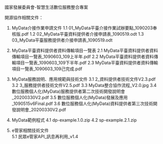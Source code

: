 國家發展委員會-智慧生活數位服務整合專案

開源協作相關文件：
1. MyData介接作業申請文件
  1.1 01_MyData平臺介接作業試辦要點_1090203奉核版.pdf
  1.2 02_MyData平臺資料提供者介接申請表_1090519.odt
  1.3 03_MyData平臺服務提供者介接申請表_1090519.odt

2. MyData平臺資料提供者資料傳輸項目一覽表
  2.1 MyData平臺資料提供者資料傳輸項目一覽表_1090603_109上半年.pdf
  2.2 MyData平臺資料提供者資料傳輸項目一覽表_1090603_109下半年.pdf
  2.3 MyData平臺資料提供者資料傳輸項目一覽表_1090603_109己完成.pdf

3. MyData服務說明、應用規範與技術文件
  3.1 2_資料提供者技術文件V2.3.pdf
  3.2 3_服務提供者技術文件V2.5.pdf
  3.3 MyData整合協作流程_V2.0.jpg
  3.4 數位服務個人化(MyData)服務提供者第二次技術開發說明會_20200330V2.pdf
  3.5 數位服務個人化(MyData)發展及應用_1090515v6Final.pdf
  3.6 數位服務個人化(MyData)資料提供者第三次技術開發說明會_20200330V2.pdf
  
4. MyData範例程式
  4.1 dp-example.1.0.zip
  4.2 sp-example.2.1.zip

5. e管家相關技術文件   
  5.1 民眾e管家API_訊息再利用_v1.4
